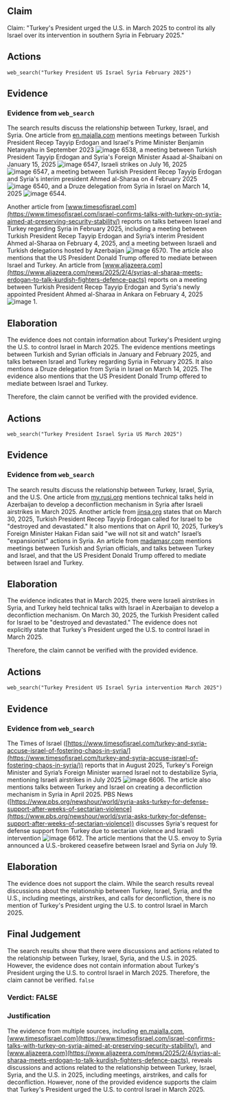## Claim
Claim: "Turkey's President urged the U.S. in March 2025 to control its ally Israel over its intervention in southern Syria in February 2025."

## Actions
```
web_search("Turkey President US Israel Syria February 2025")
```

## Evidence
### Evidence from `web_search`
The search results discuss the relationship between Turkey, Israel, and Syria. One article from [en.majalla.com](https://en.majalla.com/node/326812/politics/israel-and-t%C3%BCrkiye-must-clarify-their-red-lines-syria) mentions meetings between Turkish President Recep Tayyip Erdogan and Israel's Prime Minister Benjamin Netanyahu in September 2023 ![image 6538](media/2025-08-29_19-57-1756497454-810975.jpg), a meeting between Turkish President Tayyip Erdogan and Syria's Foreign Minister Asaad al-Shaibani on January 15, 2025 ![image 6547](media/2025-08-29_19-57-1756497464-612566.jpg), Israeli strikes on July 16, 2025 ![image 6547](media/2025-08-29_19-57-1756497464-612566.jpg), a meeting between Turkish President Recep Tayyip Erdogan and Syria's interim president Ahmed al-Sharaa on 4 February 2025 ![image 6540](media/2025-08-29_19-57-1756497456-410641.jpg), and a Druze delegation from Syria in Israel on March 14, 2025 ![image 6544](media/2025-08-29_19-57-1756497463-428676.jpg).

Another article from [www.timesofisrael.com](https://www.timesofisrael.com/israel-confirms-talks-with-turkey-on-syria-aimed-at-preserving-security-stability/) reports on talks between Israel and Turkey regarding Syria in February 2025, including a meeting between Turkish President Recep Tayyip Erdogan and Syria’s interim President Ahmed al-Sharaa on February 4, 2025, and a meeting between Israeli and Turkish delegations hosted by Azerbaijan ![image 6570](media/2025-08-29_19-57-1756497476-179142.jpg). The article also mentions that the US President Donald Trump offered to mediate between Israel and Turkey. An article from [www.aljazeera.com](https://www.aljazeera.com/news/2025/2/4/syrias-al-sharaa-meets-erdogan-to-talk-kurdish-fighters-defence-pacts) reports on a meeting between Turkish President Recep Tayyip Erdogan and Syria's newly appointed President Ahmed al-Sharaa in Ankara on February 4, 2025 ![image 1](media/0.jpg).


## Elaboration
The evidence does not contain information about Turkey's President urging the U.S. to control Israel in March 2025. The evidence mentions meetings between Turkish and Syrian officials in January and February 2025, and talks between Israel and Turkey regarding Syria in February 2025. It also mentions a Druze delegation from Syria in Israel on March 14, 2025. The evidence also mentions that the US President Donald Trump offered to mediate between Israel and Turkey.

Therefore, the claim cannot be verified with the provided evidence.


## Actions
```
web_search("Turkey President Israel Syria US March 2025")
```

## Evidence
### Evidence from `web_search`
The search results discuss the relationship between Turkey, Israel, Syria, and the U.S. One article from [my.rusi.org](https://my.rusi.org/resource/turkey-navigates-an-escalating-israeliran-rivalry.html) mentions technical talks held in Azerbaijan to develop a deconfliction mechanism in Syria after Israeli airstrikes in March 2025. Another article from [jinsa.org](https://jinsa.org/wp-content/uploads/2025/04/Erdogan-Israels-Destruction-2025.pdf) states that on March 30, 2025, Turkish President Recep Tayyip Erdogan called for Israel to be "destroyed and devastated." It also mentions that on April 10, 2025, Turkey’s Foreign Minister Hakan Fidan said "we will not sit and watch" Israel’s "expansionist" actions in Syria. An article from [madamasr.com](https://www.madamasr.com/en/2025/08/28/feature/politics/the-new-syria-under-israeli-american-construction/) mentions meetings between Turkish and Syrian officials, and talks between Turkey and Israel, and that the US President Donald Trump offered to mediate between Israel and Turkey.


## Elaboration
The evidence indicates that in March 2025, there were Israeli airstrikes in Syria, and Turkey held technical talks with Israel in Azerbaijan to develop a deconfliction mechanism. On March 30, 2025, the Turkish President called for Israel to be "destroyed and devastated." The evidence does not explicitly state that Turkey's President urged the U.S. to control Israel in March 2025.

Therefore, the claim cannot be verified with the provided evidence.


## Actions
```
web_search("Turkey President US Israel Syria intervention March 2025")
```

## Evidence
### Evidence from `web_search`
The Times of Israel ([https://www.timesofisrael.com/turkey-and-syria-accuse-israel-of-fostering-chaos-in-syria/](https://www.timesofisrael.com/turkey-and-syria-accuse-israel-of-fostering-chaos-in-syria/)) reports that in August 2025, Turkey's Foreign Minister and Syria’s Foreign Minister warned Israel not to destabilize Syria, mentioning Israeli airstrikes in July 2025 ![image 6606](media/2025-08-29_19-59-1756497587-775762.jpg). The article also mentions talks between Turkey and Israel on creating a deconfliction mechanism in Syria in April 2025. PBS News ([https://www.pbs.org/newshour/world/syria-asks-turkey-for-defense-support-after-weeks-of-sectarian-violence](https://www.pbs.org/newshour/world/syria-asks-turkey-for-defense-support-after-weeks-of-sectarian-violence)) discusses Syria's request for defense support from Turkey due to sectarian violence and Israeli intervention ![image 6612](media/2025-08-29_19-59-1756497595-827798.jpg). The article mentions that the U.S. envoy to Syria announced a U.S.-brokered ceasefire between Israel and Syria on July 19.


## Elaboration
The evidence does not support the claim. While the search results reveal discussions about the relationship between Turkey, Israel, Syria, and the U.S., including meetings, airstrikes, and calls for deconfliction, there is no mention of Turkey's President urging the U.S. to control Israel in March 2025.


## Final Judgement
The search results show that there were discussions and actions related to the relationship between Turkey, Israel, Syria, and the U.S. in 2025. However, the evidence does not contain information about Turkey's President urging the U.S. to control Israel in March 2025. Therefore, the claim cannot be verified. `false`

### Verdict: FALSE

### Justification
The evidence from multiple sources, including [en.majalla.com](https://en.majalla.com/node/326812/politics/israel-and-t%C3%BCrkiye-must-clarify-their-red-lines-syria), [www.timesofisrael.com](https://www.timesofisrael.com/israel-confirms-talks-with-turkey-on-syria-aimed-at-preserving-security-stability/), and [www.aljazeera.com](https://www.aljazeera.com/news/2025/2/4/syrias-al-sharaa-meets-erdogan-to-talk-kurdish-fighters-defence-pacts), reveals discussions and actions related to the relationship between Turkey, Israel, Syria, and the U.S. in 2025, including meetings, airstrikes, and calls for deconfliction. However, none of the provided evidence supports the claim that Turkey's President urged the U.S. to control Israel in March 2025.
